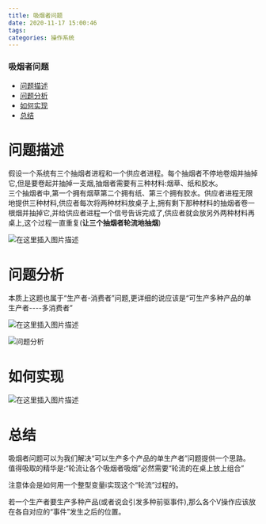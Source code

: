 ```yaml
---
title: 吸烟者问题
date: 2020-11-17 15:00:46
tags: 
categories: 操作系统
---
```


<!--more-->

### 吸烟者问题

- [问题描述](#_3)
- [问题分析](#_10)
- [如何实现](#_18)
- [总结](#_21)

# 问题描述

假设一个系统有三个抽烟者进程和一个供应者进程。每个抽烟者不停地卷烟并抽掉它,但是要卷起并抽掉一支烟,抽烟者需要有三种材料:烟草、纸和胶水。  
三个抽烟者中,第一个拥有烟草第二个拥有纸、第三个拥有胶水。供应者进程无限地提供三种材料,供应者每次将两种材料放桌子上,拥有剩下那种材料的抽烟者卷一根烟并抽掉它,并给供应者进程一个信号告诉完成了,供应者就会放另外两种材料再桌上,这个过程一直重复\(**让三个抽烟者轮流地抽烟**\)

![在这里插入图片描述](https://img-blog.csdnimg.cn/20201117145523349.png?x-oss-process=image/watermark,type_ZmFuZ3poZW5naGVpdGk,shadow_10,text_aHR0cHM6Ly9ibG9nLmNzZG4ubmV0L3FxXzIxMDQwNTU5,size_16,color_FFFFFF,t_70#pic_center)

# 问题分析

本质上这题也属于“生产者-消费者”问题,更详细的说应该是“可生产多种产品的单生产者----多消费者”

![在这里插入图片描述](https://img-blog.csdnimg.cn/20201117145627993.png?x-oss-process=image/watermark,type_ZmFuZ3poZW5naGVpdGk,shadow_10,text_aHR0cHM6Ly9ibG9nLmNzZG4ubmV0L3FxXzIxMDQwNTU5,size_16,color_FFFFFF,t_70#pic_center)

![问题分析](https://img-blog.csdnimg.cn/20201117145716176.png?x-oss-process=image/watermark,type_ZmFuZ3poZW5naGVpdGk,shadow_10,text_aHR0cHM6Ly9ibG9nLmNzZG4ubmV0L3FxXzIxMDQwNTU5,size_16,color_FFFFFF,t_70#pic_center)

# 如何实现

![在这里插入图片描述](https://img-blog.csdnimg.cn/20201117145907581.png?x-oss-process=image/watermark,type_ZmFuZ3poZW5naGVpdGk,shadow_10,text_aHR0cHM6Ly9ibG9nLmNzZG4ubmV0L3FxXzIxMDQwNTU5,size_16,color_FFFFFF,t_70#pic_center)

# 总结

吸烟者问题可以为我们解决“可以生产多个产品的单生产者”问题提供一个思路。  
值得吸取的精华是:“轮流让各个吸烟者吸烟”必然需要“轮流的在桌上放上组合”

注意体会是如何用一个整型变量ⅰ实现这个“轮流”过程的。

若一个生产者要生产多种产品\(或者说会引发多种前驱事件\),那么各个V操作应该放在各自对应的“事件”发生之后的位置。